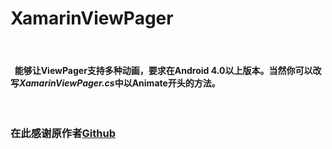 # XamarinViewPager
<br />
<h4>&nbsp;&nbsp;能够让ViewPager支持多种动画，要求在Android 4.0以上版本。当然你可以改写<i>XamarinViewPager.cs</i>中以Animate开头的方法。</h4>
<br />
<h3>在此感谢原作者<a href="https://github.com/jfeinstein10/JazzyViewPager">Github</a></h3>
